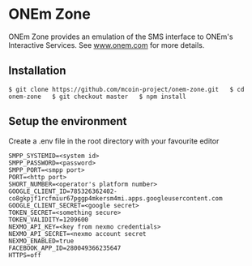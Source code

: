 ONEm Zone
=========

ONEm Zone provides an emulation of the SMS interface to ONEm's Interactive Services.  See www.onem.com for more details.

## Installation

`$ git clone https://github.com/mcoin-project/onem-zone.git  
$ cd onem-zone  
$ git checkout master  
$ npm install`  

## Setup the environment

Create a .env file in the root directory with your favourite editor

`SMPP_SYSTEMID=<system id>`  
`SMPP_PASSWORD=<password>`  
`SMPP_PORT=<smpp port>`  
`PORT=<http port>`  
`SHORT_NUMBER=<operator's platform number>`  
`GOOGLE_CLIENT_ID=785326362402-co8gkpjf1rcfmiur67pggp4mkersm4mi.apps.googleusercontent.com`  
`GOOGLE_CLIENT_SECRET=<google secret>`  
`TOKEN_SECRET=<something secure>`  
`TOKEN_VALIDITY=1209600`  
`NEXMO_API_KEY=<key from nexmo credentials>`  
`NEXMO_API_SECRET=<nexmo account secret`  
`NEXMO_ENABLED=true`  
`FACEBOOK_APP_ID=280049366235647`  
`HTTPS=off`  

